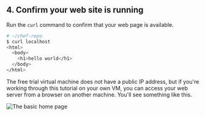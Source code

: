 ## 4. Confirm your web site is running

Run the `curl` command to confirm that your web page is available.

```bash
# ~/chef-repo
$ curl localhost
<html>
  <body>
    <h1>hello world</h1>
  </body>
</html>
```

The free trial virtual machine does not have a public IP address, but if you're working through this tutorial on your own VM, you can access your web server from a browser on another machine. You'll see something like this.

![The basic home page](misc/webserver-basic-remote.png)
